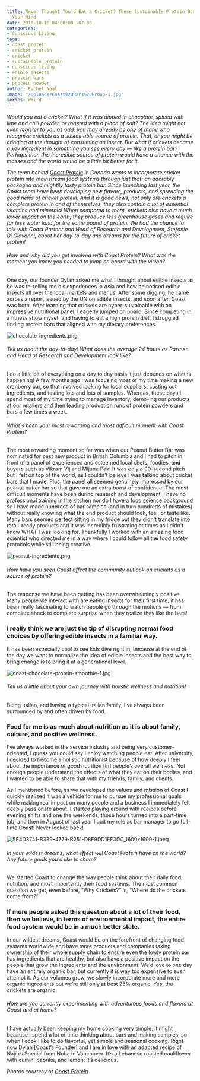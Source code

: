 ```yaml
---
title: Never Thought You’d Eat a Cricket? These Sustainable Protein Bars Will Change
  Your Mind
date: 2018-10-10 04:00:00 -07:00
categories:
- Conscious Living
tags:
- coast protein
- cricket protein
- cricket
- sustainable protein
- conscious living
- edible insects
- protein bars
- protein powder
author: Rachel Neal
image: "/uploads/Coast%20Bars%20Group-1.jpg"
series: Weird
---
```


_Would you eat a cricket? What if it was dipped in chocolate, spiced with lime and chili powder, or roasted with a pinch of salt? The idea might not even register to you as odd; you may already be one of many who recognize crickets as a sustainable source of protein. That, or you might be cringing at the thought of consuming an insect. But what if crickets became a key ingredient in something you see every day — like a protein bar? Perhaps then this incredible source of protein would have a chance with the masses and the world would be a little bit better for it._

_The team behind [Coast Protein](https://www.coastprotein.com/) in Canada wants to incorporate cricket protein into mainstream food systems through just that: an adorably packaged and mightily tasty protein bar. Since launching last year, the Coast team have been developing new flavors, products, and spreading the good news of cricket protein! And it is good news; not only are crickets a complete protein in and of themselves, they also contain a lot of essential vitamins and minerals! When compared to meat, crickets also have a much lower impact on the earth; they produce less greenhouse gases and require far less water land for the same pound of protein. We had the chance to talk with Coast Partner and Head of Research and Development, Stefanie Di Giovanni, about her day-to-day and dreams for the future of cricket protein!_ 

###### How and why did you get involved with Coast Protein? What was the moment you knew you needed to jump on board with the vision?

One day, our founder Dylan asked me what I thought about edible insects as he was re-telling me his experiences in Asia and how he noticed edible insects all over the local markets and menus. After some digging, he came across a report issued by the UN on edible insects, and soon after, Coast was born. After learning that crickets are hyper-sustainable with an impressive nutritional panel, I eagerly jumped on board. Since competing in a fitness show myself and having to eat a high protein diet, I struggled finding protein bars that aligned with my dietary preferences.

![chocolate-ingredients.png](/uploads/chocolate-ingredients.png)

###### Tell us about the day-to-day! What does the average 24 hours as Partner and Head of Research and Development look like?

I do a little bit of everything on a day to day basis it just depends on what is happening! A few months ago I was focusing most of my time making a new cranberry bar, so that involved looking for local suppliers, costing out ingredients, and tasting lots and lots of samples. Whereas, these days I spend most of my time trying to manage inventory, demo-ing our products at our retailers and then leading production runs of protein powders and bars a few times a week.

###### What's been your most rewarding and most difficult moment with Coast Protein?

The most rewarding moment so far was when our Peanut Butter Bar was nominated for best new product in British Columbia and I had to pitch in front of a panel of experienced and esteemed local chefs, foodies, and buyers such as Vikram Vij and Mijune Pak! It was only a 90-second pitch but I felt on top of the world, as I couldn't believe I was talking about cricket bars that I made. Plus, the panel all seemed genuinely impressed by our peanut butter bar so that gave me an extra boost of confidence! The most difficult moments have been during research and development. I have no professional training in the kitchen nor do I have a food science background so I have made hundreds of bar samples (and in turn hundreds of mistakes) without really knowing what the end product should look, feel, or taste like. Many bars seemed perfect sitting in my fridge but they didn't translate into retail-ready products and it was incredibly frustrating at times as I didn't know WHAT I was looking for. Thankfully I worked with an amazing food scientist who directed me in a way where I could follow all the food safety protocols while still being creative.

![peanut-ingredients.png](/uploads/peanut-ingredients.png)

###### How have you seen Coast affect the community outlook on crickets as a source of protein?

The response we have been getting has been overwhelmingly positive. Many people we interact with are eating insects for their first time; it has been really fascinating to watch people go through the motions — from complete shock to complete surprise when they realize they like the bars! 

### I really think we are just the tip of disrupting normal food choices by offering edible insects in a familiar way. 

It has been especially cool to see kids dive right in, because at the end of the day we want to normalize the idea of edible insects and the best way to bring change is to bring it at a generational level.

![coast-chocolate-protein-smoothie-1.jpg](/uploads/coast-chocolate-protein-smoothie-1.jpg)

###### Tell us a little about your own journey with holistic wellness and nutrition!

Being Italian, and having a typical Italian family, I’ve always been surrounded by and often driven by food. 

### Food for me is as much about nutrition as it is about family, culture, and positive wellness. 

I’ve always worked in the service industry and being very customer-oriented, I guess you could say I enjoy watching people eat! After university, I decided to become a holistic nutritionist because of how deeply I feel about the importance of good nutrition [in] people’s overall wellness. Not enough people understand the effects of what they eat on their bodies, and I wanted to be able to share that with my friends, family, and clients. 

As I mentioned before, as we developed the values and mission of Coast I quickly realized it was a vehicle for me to pursue my professional goals while making real impact on many people and a business I immediately felt deeply passionate about. I started playing around with recipes before evening shifts and one the weekends; those hours turned into a part-time job, and then in August of last year I quit my role as bar manager to go full-time Coast! Never looked back!

![5F4D3741-B339-4779-B251-D8F9DD1EF3DC_1600x1600-1.jpeg](/uploads/5F4D3741-B339-4779-B251-D8F9DD1EF3DC_1600x1600-1.jpeg)

###### In your wildest dreams, what effect will Coast Protein have on the world? Any future goals you'd like to share?

We started Coast to change the way people think about their daily food, nutrition, and most importantly their food systems. The most common question we get, even before, “Why Crickets?” is, “Where do the crickets come from?” 

### If more people asked this question about a lot of their food, then we believe, in terms of environmental impact, the entire food system would be in a much better state.

In our wildest dreams, Coast would be on the forefront of changing food systems worldwide and have more products and companies taking ownership of their whole supply chain to ensure even the lowly protein bar has ingredients that are healthy, but also have a positive impact on the people that grow the ingredients and the environment. We’d love to one day have an entirely organic bar, but currently it is way too expensive to even attempt it. As our volumes grow, we slowly incorporate more and more organic ingredients but we’re still only at best 25% organic. Yes, the crickets are organic.

###### How are you currently experimenting with adventurous foods and flavors at Coast and at home?

I have actually been keeping my home cooking very simple; it might because I spend a lot of time thinking about bars and making samples, so when I cook I like to do flavorful, yet simple and seasonal cooking. Right now Dylan [Coast’s Founder] and I are in love with an adapted recipe of Najib’s Special from Nuba in Vancouver. It’s a Lebanese roasted cauliflower with cumin, paprika, and lemon; it’s delicious. 

_Photos courtesy of [Coast Protein](https://www.coastprotein.com/)_